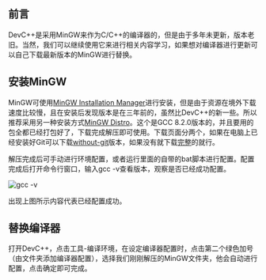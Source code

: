 ## 前言

DevC++是采用MinGW来作为C/C++的编译器的，但是由于多年未更新，版本老旧。当然，我们可以继续使用它来进行相关内容学习，如果想对编译器进行更新可以自己下载最新版本的MinGW进行替换。

## 安装MinGW

MinGW可使用[MinGW Installation Manager](https://sourceforge.net/projects/mingw/)进行安装，但是由于资源在境外下载速度比较慢，且在安装后发现版本是在三年前的，虽然比DevC++的新一些。所以推荐采用另一种安装方式[MinGW Distro](https://nuwen.net/mingw.html#install)。这个是GCC 8.2.0版本的，并且要用的包全都已经打包好了，下载完成解压即可使用。下载页面分两个，如果在电脑上已经安装好Git可以下载[without-git](https://nuwen.net/files/mingw/mingw-16.1-without-git.exe)版本，如果没有就下载[完整](https://nuwen.net/files/mingw/mingw-16.1.exe)的就行。

解压完成后可手动进行环境配置，或者运行里面的自带的bat脚本进行配置。配置完成后打开命令行窗口，输入gcc -v查看版本，观察是否已经成功配置。

![gcc -v](https://cdn.all-dream.com/user/24ea64ea3b034d4ea442e522a4692266/20190423_154705_gcc.png)

出现上图所示内容代表已经配置成功。

## 替换编译器

打开DevC++，点击工具-编译环境，在设定编译器配置时，点击第二个绿色加号（由文件夹添加编译器配置），选择我们刚刚解压的MinGW文件夹，他会自动进行配置，点击确定即可完成。